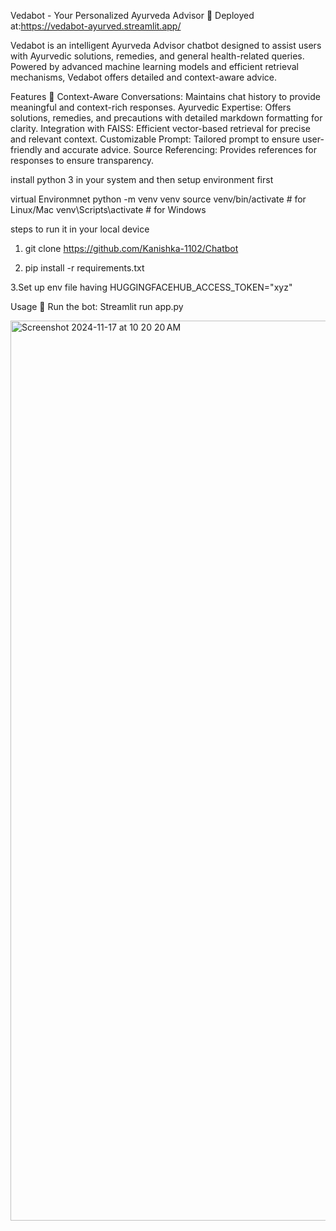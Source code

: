 Vedabot - Your Personalized Ayurveda Advisor 🌿
Deployed at:https://vedabot-ayurved.streamlit.app/

Vedabot is an intelligent Ayurveda Advisor chatbot designed to assist users with Ayurvedic solutions, remedies, and general health-related queries. Powered by advanced machine learning models and efficient retrieval mechanisms, Vedabot offers detailed and context-aware advice.

Features 🚀
Context-Aware Conversations: Maintains chat history to provide meaningful and context-rich responses.
Ayurvedic Expertise: Offers solutions, remedies, and precautions with detailed markdown formatting for clarity.
Integration with FAISS: Efficient vector-based retrieval for precise and relevant context.
Customizable Prompt: Tailored prompt to ensure user-friendly and accurate advice.
Source Referencing: Provides references for responses to ensure transparency.

install python 3 in your system
and then setup environment first 

virtual Environmnet
python -m venv venv
source venv/bin/activate   # for Linux/Mac
venv\Scripts\activate      # for Windows


steps to  run it in your local device
1. git clone https://github.com/Kanishka-1102/Chatbot
   
2. pip install -r requirements.txt

3.Set up env file having HUGGINGFACEHUB_ACCESS_TOKEN="xyz"



Usage 🚀
Run the bot:
Streamlit run app.py


<img width="1440" alt="Screenshot 2024-11-17 at 10 20 20 AM" src="https://github.com/user-attachments/assets/4fe8ee82-1288-4385-8f78-bf38933ac9a9">
